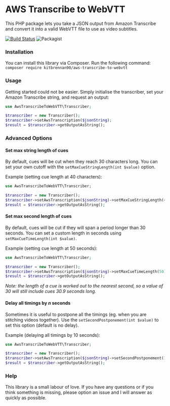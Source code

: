 # AWS Transcribe to WebVTT

This PHP package lets you take a JSON output from Amazon Transcribe and convert it into a valid WebVTT file to use as video subtitles.

[![Build Status](https://travis-ci.org/kitbrennan90/aws-transcribe-to-webvtt.svg?branch=master)](https://travis-ci.org/kitbrennan90/aws-transcribe-to-webvtt)
![Packagist](https://img.shields.io/packagist/l/kitbrennan90/aws-transcribe-to-webvtt.svg)

### Installation

You can install this library via Composer. Run the following command:
`composer require kitbrennan90/aws-transcribe-to-webvtt`

### Usage

Getting started could not be easier. Simply initialise the transcriber, set your Amazon Transcribe string, and request an output:


```php
use AwsTranscribeToWebVTT\Transcriber;

$transcriber = new Transcriber();
$transcriber->setAwsTranscription($jsonString);
$result = $transcriber->getOutputAsString();
``` 

### Advanced Options

#### Set max string length of cues

By default, cues will be cut when they reach 30 characters long. You can set your own cutoff with the `setMaxCueStringLength(int $value)` option.

Example (setting cue length at 40 characters):

```php
use AwsTranscribeToWebVTT\Transcriber;

$transcriber = new Transcriber();
$transcriber->setAwsTranscription($jsonString)->setMaxCueStringLength(40);
$result = $transcriber->getOutputAsString();
``` 

#### Set max second length of cues

By default, cues will be cut if they will span a period longer than 30 seconds. You can set a custom length in seconds using `setMaxCueTimeLength(int $value)`.

Example (setting cue length at 50 seconds):

```php
use AwsTranscribeToWebVTT\Transcriber;

$transcriber = new Transcriber();
$transcriber->setAwsTranscription($jsonString)->setMaxCueTimeLength(50);
$result = $transcriber->getOutputAsString();
``` 

_Note: the length of a cue is worked out to the nearest second, so a value of 30 will still include cues 30.9 seconds long._

#### Delay all timings by _n_ seconds

Sometimes it is useful to postpone all the timings (eg. when you are stitching videos together). Use the `setSecondPostponement(int $value)` to set this option (default is no delay).

Example (delaying all timings by 10 seconds):

```php
use AwsTranscribeToWebVTT\Transcriber;

$transcriber = new Transcriber();
$transcriber->setAwsTranscription($jsonString)->setSecondPostponement(10);
$result = $transcriber->getOutputAsString();
``` 

### Help

This library is a small labour of love. If you have any questions or if you think something is missing, please option an issue and I will answer as quickly as possible.
